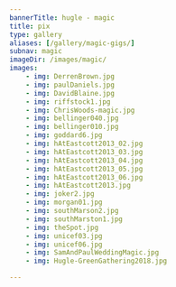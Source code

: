 ```yaml
---
bannerTitle: hugle - magic
title: pix
type: gallery
aliases: [/gallery/magic-gigs/]
subnav: magic 
imageDir: /images/magic/
images:
    - img: DerrenBrown.jpg
    - img: paulDaniels.jpg
    - img: DavidBlaine.jpg
    - img: riffstock1.jpg
    - img: ChrisWoods-magic.jpg
    - img: bellinger040.jpg
    - img: bellinger010.jpg
    - img: goddard6.jpg
    - img: hAtEastcott2013_02.jpg
    - img: hAtEastcott2013_03.jpg
    - img: hAtEastcott2013_04.jpg
    - img: hAtEastcott2013_05.jpg
    - img: hAtEastcott2013_06.jpg
    - img: hAtEastcott2013.jpg
    - img: joker2.jpg
    - img: morgan01.jpg
    - img: southMarson2.jpg
    - img: southMarston1.jpg
    - img: theSpot.jpg
    - img: unicef03.jpg
    - img: unicef06.jpg
    - img: SamAndPaulWeddingMagic.jpg
    - img: Hugle-GreenGathering2018.jpg 

---
```


